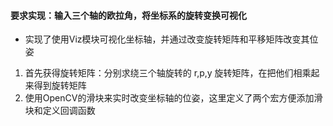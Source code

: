 #### 要求实现：输入三个轴的欧拉角，将坐标系的旋转变换可视化
* 实现了使用Viz模块可视化坐标轴，并通过改变旋转矩阵和平移矩阵改变其位姿
1. 首先获得旋转矩阵：分别求绕三个轴旋转的 r,p,y 旋转矩阵，在把他们相乘起来得到旋转矩阵
2. 使用OpenCV的滑块来实时改变坐标轴的位姿，这里定义了两个宏方便添加滑块和定义回调函数